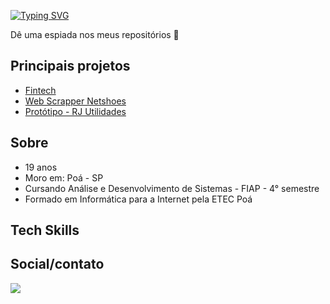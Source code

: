 [![Typing SVG](https://readme-typing-svg.demolab.com?font=Fira+Code&pause=1000&color=F7F7F7&width=435&lines=Ol%C3%A1%2C+sou+o+Yan!%F0%9F%98%84)](https://git.io/typing-svg)
<p>Dê uma espiada nos meus repositórios 👀<p/>

## Principais projetos
* [Fintech](https://github.com/YanGidorini/Fintech)
* [Web Scrapper Netshoes](https://github.com/YanGidorini/webscrapper-netshoes)
* [Protótipo - RJ Utilidades](https://github.com/YanGidorini/RJutilidades)

## Sobre
* 19 anos
* Moro em: Poá - SP
* Cursando Análise e Desenvolvimento de Sistemas - FIAP - 4° semestre
* Formado em Informática para a Internet pela ETEC Poá

## Tech Skills
<!-- <div class="tecnologies">
  <img align="center" height="30" width="40" src="https://cdn.jsdelivr.net/gh/devicons/devicon/icons/html5/html5-original.svg" />
  <img align="center" height="30" width="40" src="https://cdn.jsdelivr.net/gh/devicons/devicon/icons/css3/css3-original.svg" />
  <img align="center" height="30" width="40" src="https://cdn.jsdelivr.net/gh/devicons/devicon/icons/javascript/javascript-original.svg" />
  <img align="center" height="40" width="50"  src="https://cdn.jsdelivr.net/gh/devicons/devicon/icons/java/java-plain-wordmark.svg" />
  <img align="center" height="50" width="50"  src="https://cdn.jsdelivr.net/gh/devicons/devicon/icons/oracle/oracle-original.svg" />     
  <img align="center" height="30" width="40"  src="https://cdn.jsdelivr.net/gh/devicons/devicon/icons/bootstrap/bootstrap-original.svg" />        
</div> -->

## Social/contato
<div class="social">
  <a href="https://www.linkedin.com/in/yan-gidorini-049978235/" target="_blank">
    <img src="https://img.shields.io/badge/LinkedIn-0077B5?style=for-the-badge&logo=linkedin&logoColor=white"/>
  </a>
</div>
